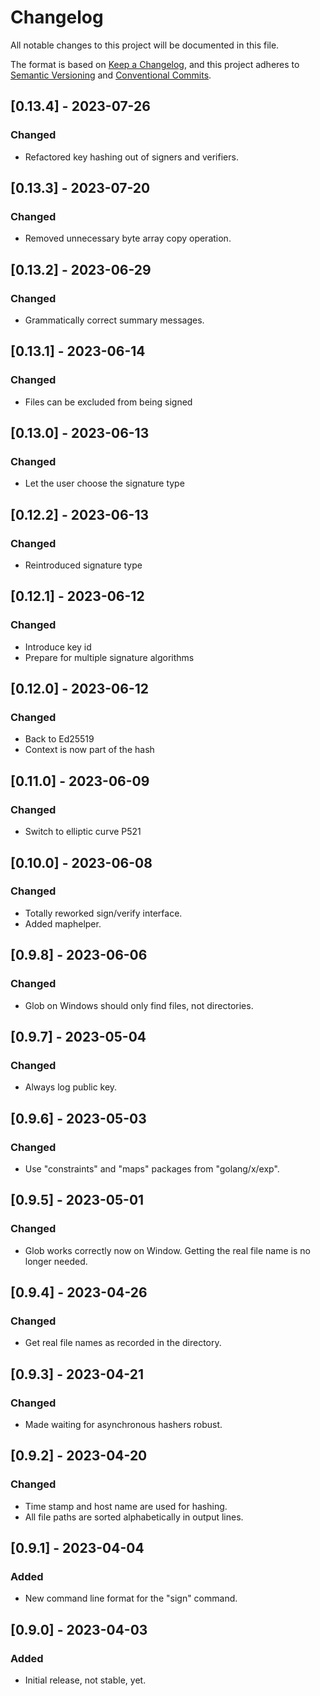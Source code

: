 # Changelog

All notable changes to this project will be documented in this file.

The format is based on [Keep a Changelog](https://keepachangelog.com/en/1.0.0/),
and this project adheres to [Semantic Versioning](https://semver.org/spec/v2.0.0.html)
and [Conventional Commits](https://www.conventionalcommits.org/en/v1.0.0/).

## [0.13.4] - 2023-07-26

### Changed
- Refactored key hashing out of signers and verifiers.

## [0.13.3] - 2023-07-20

### Changed
- Removed unnecessary byte array copy operation.

## [0.13.2] - 2023-06-29

### Changed
- Grammatically correct summary messages.

## [0.13.1] - 2023-06-14

### Changed
- Files can be excluded from being signed

## [0.13.0] - 2023-06-13

### Changed
- Let the user choose the signature type

## [0.12.2] - 2023-06-13

### Changed
- Reintroduced signature type

## [0.12.1] - 2023-06-12

### Changed
- Introduce key id
- Prepare for multiple signature algorithms

## [0.12.0] - 2023-06-12

### Changed
- Back to Ed25519
- Context is now part of the hash

## [0.11.0] - 2023-06-09

### Changed
- Switch to elliptic curve P521

## [0.10.0] - 2023-06-08

### Changed
- Totally reworked sign/verify interface.
- Added maphelper.

## [0.9.8] - 2023-06-06

### Changed
- Glob on Windows should only find files, not directories.

## [0.9.7] - 2023-05-04

### Changed
- Always log public key.

## [0.9.6] - 2023-05-03

### Changed
- Use "constraints" and "maps" packages from "golang/x/exp".

## [0.9.5] - 2023-05-01

### Changed
- Glob works correctly now on Window. Getting the real file name is no longer needed.

## [0.9.4] - 2023-04-26

### Changed
- Get real file names as recorded in the directory. 

## [0.9.3] - 2023-04-21

### Changed
- Made waiting for asynchronous hashers robust. 

## [0.9.2] - 2023-04-20

### Changed
- Time stamp and host name are used for hashing.
- All file paths are sorted alphabetically in output lines.

## [0.9.1] - 2023-04-04

### Added
- New command line format for the "sign" command.

## [0.9.0] - 2023-04-03

### Added
- Initial release, not stable, yet.
